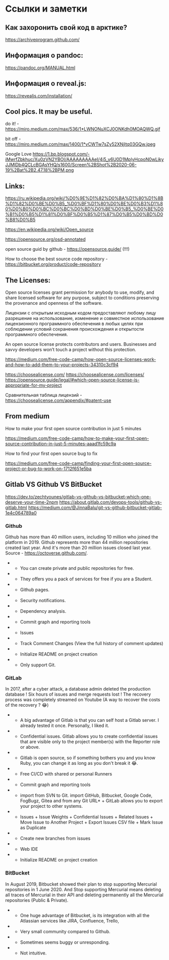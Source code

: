 # Ссылки и заметки

## Как захоронить свой код в арктике?
https://archiveprogram.github.com/

## Информация о pandoc:
https://pandoc.org/MANUAL.html

## Информация о reveal.js:
https://revealjs.com/installation/

## Cool pics. It may be useful.
do it! - https://miro.medium.com/max/536/1*LWNONuXCJ0ONKdh0MOAQWQ.gif

bit off - https://miro.medium.com/max/1400/1*vCWTw7sZy52XNjltq03GQw.jpeg

Google Love https://1.bp.blogspot.com/-iMwrfZbkhuc/Xu0zVN2YBOI/AAAAAAAAAeI/4i5_y6U0D1MplyHcpoN0wLikyJJMlDb4QCLcBGAsYHQ/s1600/Screen%2BShot%2B2020-06-19%2Bat%2B2.47.18%2BPM.png

## Links:

https://ru.wikipedia.org/wiki/%D0%9E%D1%82%D0%BA%D1%80%D1%8B%D1%82%D0%BE%D0%B5_%D0%BF%D1%80%D0%BE%D0%B3%D1%80%D0%B0%D0%BC%D0%BC%D0%BD%D0%BE%D0%B5_%D0%BE%D0%B1%D0%B5%D1%81%D0%BF%D0%B5%D1%87%D0%B5%D0%BD%D0%B8%D0%B5

https://en.wikipedia.org/wiki/Open_source

https://opensource.org/osd-annotated

open source guid by github - https://opensource.guide/ (!!!)

How to choose the best source code repository - https://bitbucket.org/product/code-repository

## The Licenses:

Open source licenses grant permission for anybody to use, modify, and share licensed software for any purpose, subject to conditions preserving the provenance and openness of the software. 

Лицензии с открытым исходным кодом предоставляют любому лицу разрешение на использование, изменение и совместное использование лицензионного программного обеспечения в любых целях при соблюдении условий сохранения происхождения и открытости программного обеспечения. 

An open source license protects contributors and users. Businesses and savvy developers won’t touch a project without this protection.



https://medium.com/free-code-camp/how-open-source-licenses-work-and-how-to-add-them-to-your-projects-34310c3cf94

https://choosealicense.com/
https://choosealicense.com/licenses/
https://opensource.guide/legal/#which-open-source-license-is-appropriate-for-my-project

Сравнительная таблица лицензий - https://choosealicense.com/appendix/#patent-use

## From medium

How to make your first open source contribution in just 5 minutes

https://medium.com/free-code-camp/how-to-make-your-first-open-source-contribution-in-just-5-minutes-aaad1fc59c9a

How to find your first open source bug to fix

https://medium.com/free-code-camp/finding-your-first-open-source-project-or-bug-to-work-on-1712f651e5ba

## Gitlab VS Github VS BitBucket

https://dev.to/zechtyounes/gitlab-vs-github-vs-bitbucket-which-one-deserve-your-time-2npm
https://about.gitlab.com/devops-tools/github-vs-gitlab.html
https://medium.com/@JinnaBalu/git-vs-github-bitbucket-gitlab-1e4c064789a0

### Github

Github has more than 40 million users, including 10 million who joined the platform in 2019. Github represents more than 44 million repositories created last year. And it's more than 20 million issues closed last year. Source - https://octoverse.github.com/.

* + You can create private and public repositories for free.
* + They offers you a pack of services for free if you are a Student.
* + Github pages.
* + Security notifications.
* + Dependency analysis.
* + Commit graph and reporting tools
* + Issues
* + Track Comment Changes (View the full history of comment updates)
* + Initialize README on project creation
* - Only support Git.

### GitLab

In 2017, after a cyber attack, a database admin deleted the production database ! Six hours of issues and merge requests lost ! The recovery process was completely streamed on Youtube (A way to recover the costs of the recovery ? 😂)

* + A big advantage of Gitlab is that you can self host a Gitlab server. I already tested it once. Personally, I liked it.
* + Confidential issues. Gitlab allows you to create confidential issues that are visible only to the project member(s) with the Reporter role or above.
* + Gitlab is open source, so if something bothers you and you know Ruby, you can change it as long as you don't break it 😂.
* + Free CI/CD with shared or personal Runners
* + Commit graph and reporting tools
* + import from SVN to Git. import GitHub, Bitbucket, Google Code, FogBugz, Gitea and from any Git URL* + GitLab allows you to export your project to other systems.
* + Issues + Issue Weights + Confidential Issues + Related Issues + Move Issue to Another Project + Export Issues CSV file + Mark Issue as Duplicate
* + Create new branches from issues
* + Web IDE
* + Initialize README on project creation

### BitBucket

In August 2019, Bitbucket showed their plan to stop supporting Mercurial repositories in 1 June 2020. And Stop supporting Mercurial means deleting all traces of Mercurial in their API and deleting permanently all the Mercurial repositories (Public & Private).

* + One huge advantage of Bitbucket, is its integration with all the Atlassian services like JIRA, Confluence, Trello,

* - Very small community compared to Github.
* - Sometimes seems buggy or unresponding.
* - Not intuitive.



